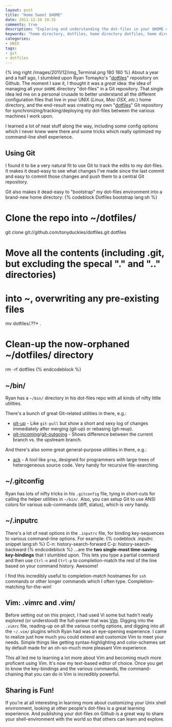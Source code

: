 ```yaml
---
layout: post
title: "Home Sweet $HOME"
date: 2011-12-20 19:35
comments: true
description: "Exploring and understanding the dot-files in your $HOME directory, and tracking changes to the dot-files in your $HOME directory via Git."
keywords: "home directory, dotfiles, home directory dotfiles, home directory git, home directory dotfiles git, dotfiles git, home directory bashrc, bashrc, home directory inputrc, inputrc"
categories:
- UNIX
tags:
- git
- dotfiles
---
```


{% img right /images/2011/12/img_Terminal.png 180 180 %}
About a year and a half ago, I stumbled upon Ryan Tomayko's "[dotfiles](https://github.com/rtomayko/dotfiles)"
repository on Github. The moment I saw it, I thought it was a *great* idea:
the idea of managing all your `$HOME` directory "dot-files" in a Git repository.
That single idea led me on a personal crusade to better understand all the
different configuration files that live in your UNIX (_Linux, Mac OSX, etc._)
home directory, and the end-result was creating my own "[dotfiles](https://github.com/tonyduckles/dotfiles)"
Git repository for synchronizing/tracking/deploying my dot-files between the
various machines I work upon.

I learned a lot of neat stuff along the way, including some config options
which I never knew were there and some tricks which really optimized my
command-line shell experience.

<!-- more -->

## Using Git
I found it to be a very natural fit to use Git to track the edits to my dot-files.
It makes it dead-easy to see what changes I've made since the last commit and
easy to commit those changes and push them to a central Git repository.

Git also makes it dead-easy to "bootstrap" my dot-files environment into a
brand-new home directory:
{% codeblock Dotfiles bootstrap lang:sh %}
# Clone the repo into ~/dotfiles/
git clone git://github.com/tonyduckles/dotfiles.git dotfiles
# Move all the contents (including .git, but excluding the specal "." and ".." directories)
# into ~, overwriting any pre-existing files
mv dotfiles/.??* .
# Clean-up the now-orphaned ~/dotfiles/ directory
rm -rf dotfiles
{% endcodeblock %}

## ~/bin/
Ryan has a `~/bin/` directory in his dot-files repo with all kinds of nifty
little utilities.

There's a bunch of great Git-related utilities in there, e.g.:

* [git-up](https://github.com/rtomayko/dotfiles/blob/rtomayko/bin/git-up) - Like `git-pull` but show a short and sexy log of changes immediately after merging (git-up) or rebasing (git-reup).
* [git-incoming](https://github.com/rtomayko/dotfiles/blob/rtomayko/bin/git-incoming)/[git-outgoing](https://github.com/rtomayko/dotfiles/blob/rtomayko/bin/git-outgoing) - Shows difference between the current branch vs. the upstream branch.

And there's also some great general-purpose utilities in there, e.g.:

* [ack](http://betterthangrep.com/) - A tool like `grep`, designed for programmers with large trees of heterogeneous source code. Very handy for recursive file-searching.

## ~/.gitconfig
Ryan has lots of nifty tricks in his `.gitconfig` file, tying in short-cuts for
calling the helper utilities in `~/bin/`. Also, you can setup Git to use ANSI
colors for various sub-commands (diff, status), which is *very* handy.

## ~/.inputrc
There's a lot of neat options in the `.inputrc` file, for binding key-sequences
to various command-line options. For example:
{% codeblock .inputrc snippet lang:sh %}
C-n: history-search-forward
C-p: history-search-backward
{% endcodeblock %}
...are the **two single-most time-saving key-bindings** that I stumbled upon. This
lets you type a partial command and then use `Ctrl-n` and `Ctrl-p` to
completion-match the rest of the line based on your command history. Awesome!

I find this incredibly useful to completion-match hostnames for `ssh` commands or other
longer commands which I often type. Completion-matching for-the-win!

## Vim: .vimrc and .vim/
Before setting out on this project, I had used Vi some but hadn't really explored
(or understood) the full-power that was [Vim](http://www.vim.org/). Digging
into the `.vimrc` file, reading-up on all the various config options, and
digging into all the `~/.vim/` plugins which Ryan had was an eye-opening
experience. I came to realize just how much you could extend and customize
Vim to meet your needs. Simple things like getting syntax-highlighting
and color-schemes set by default made for an oh-so-much more pleasant
Vim experience.

This all led me to learning a lot more about Vim and becoming much more proficent
using Vim. It's now my text-based editor of choice. Once you get to know the
key-bindings and the various commands, the command-chaining that you can do
in Vim is incredibly powerful.

## Sharing is Fun!
If you're at all interesting in learning more about customizing your Unix
shell environment, looking at other people's dot-files is a great learning
experience. And publishing your dot-files on Github is a great way to
share your shell-environment with the world so that others can learn
and explore.
